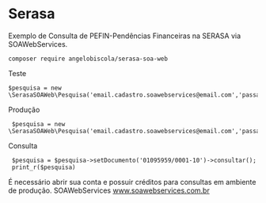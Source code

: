 # Serasa

 Exemplo de Consulta de PEFIN-Pendências Financeiras na SERASA via SOAWebServices.

    composer require angelobiscola/serasa-soa-web

Teste

    $pesquisa = new \SerasaSOAWeb\Pesquisa('email.cadastro.soawebservices@email.com','passaword.soawebservices');
 
Produção

     $pesquisa = new \SerasaSOAWeb\Pesquisa('email.cadastro.soawebservices@email.com','passaword.soawebservices',true);
 
Consulta
 
     $pesquisa = $pesquisa->setDocumento('01095959/0001-10')->consultar();
     print_r($pesquisa)
 
 É necessário abrir sua conta e possuir créditos para consultas em ambiente de produção.
 SOAWebServices www.soawebservices.com.br
